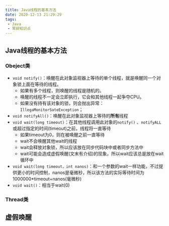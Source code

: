 ```yaml
---
title: Java线程的基本方法
date: 2020-12-13 21:29:29
tags:
 - Java
 - 零碎知识点
---
```


## Java线程的基本方法

### Obeject类

- `void notify()`：唤醒在此对象监视器上等待的单个线程，就是唤醒同一个对象锁上面在等待的线程。
  - 如果有多个线程，则唤醒的线程是随机的。
  - 唤醒的线程不一定会立即执行，它会和其他线程一起争夺CPU。
  - 如果没有持有该对象的锁，则会抛出异常：`IllegaMonitorSateException`；
- `void notifyAll()`：唤醒在此对象监视器上等待的**所有**线程
- `void wait(long timeout)`：在其他线程调用此对象的`notify()` 、`notifyALL`或超过指定的时间(timeout)之前，线程将一直等待
  - 如果timeout为0，则在被唤醒之前一直等待
  - wait不会唤醒其他wait的线程
  - wait会释放对象锁，所以应该放在同步代码块中或者同步方法中
  - wait可能会造成虚假唤醒(文末有介绍)的现象，所以wait应该总是放在wait循环中
- `void wait(long timeout，int nanos)`：和一个参数的wait一样功能，不过提供更小的时间控制，nanos是毫微秒，所以该方法的实际等待时间为1000000*timeout+nanos(毫微秒)
- `void wait()`：相当于wait(0)

### Thread类



## 虚假唤醒

